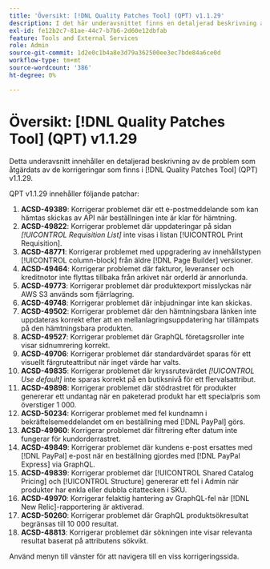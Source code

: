 ```yaml
---
title: 'Översikt: [!DNL Quality Patches Tool] (QPT) v1.1.29'
description: I det här underavsnittet finns en detaljerad beskrivning av de problem som åtgärdats av de korrigeringar som finns i  [!DNL Quality Patches Tool] (QPT) v1.1.29.
exl-id: fe12b2c7-81ae-44c7-b7b6-2d60e12dbfab
feature: Tools and External Services
role: Admin
source-git-commit: 1d2e0c1b4a8e3d79a362500ee3ec7bde84a6ce0d
workflow-type: tm+mt
source-wordcount: '386'
ht-degree: 0%

---
```


# Översikt: [!DNL Quality Patches Tool] (QPT) v1.1.29

Detta underavsnitt innehåller en detaljerad beskrivning av de problem som åtgärdats av de korrigeringar som finns i [!DNL Quality Patches Tool] (QPT) v1.1.29.

QPT v1.1.29 innehåller följande patchar:

1. **ACSD-49389**: Korrigerar problemet där ett e-postmeddelande som kan hämtas skickas av API när beställningen inte är klar för hämtning.
1. **ACSD-49822**: Korrigerar problemet där uppdateringar på sidan *[!UICONTROL Requisition List]* inte visas i listan [!UICONTROL Print Requisition].
1. **ACSD-48771**: Korrigerar problemet med uppgradering av innehållstypen [!UICONTROL column-block] från äldre [!DNL Page Builder] versioner.
1. **ACSD-49464**: Korrigerar problemet där fakturor, leveranser och kreditnotor inte flyttas tillbaka från arkivet när orderId är annorlunda.
1. **ACSD-49773**: Korrigerar problemet där produktexport misslyckas när AWS S3 används som fjärrlagring.
1. **ACSD-49748**: Korrigerar problemet där inbjudningar inte kan skickas.
1. **ACSD-49502**: Korrigerar problemet där den hämtningsbara länken inte uppdateras korrekt efter att en mellanlagringsuppdatering har tillämpats på den hämtningsbara produkten.
1. **ACSD-49527**: Korrigerar problemet där GraphQL företagsroller inte visar sidnumrering korrekt.
1. **ACSD-49706**: Korrigerar problemet där standardvärdet sparas för ett visuellt färgruteattribut när inget värde har valts.
1. **ACSD-49835**: Korrigerar problemet där kryssrutevärdet *[!UICONTROL Use default]* inte sparas korrekt på en butiksnivå för ett flervalsattribut.
1. **ACSD-49898**: Korrigerar problemet där stödrastret för produkter genererar ett undantag när en paketerad produkt har ett specialpris som överstiger 1 000.
1. **ACSD-50234**: Korrigerar problemet med fel kundnamn i bekräftelsemeddelandet om en beställning med [!DNL PayPal] görs.
1. **ACSD-49960**: Korrigerar problemet där filtrering efter datum inte fungerar för kundorderrastret.
1. **ACSD-49849**: Korrigerar problemet där kundens e-post ersattes med [!DNL PayPal] e-post när en beställning gjordes med [!DNL PayPal Express] via GraphQL.
1. **ACSD-49839**: Korrigerar problemet där [!UICONTROL Shared Catalog Pricing] och [!UICONTROL Structure] genererar ett fel i Admin när produkter har enkla eller dubbla citattecken i SKU.
1. **ACSD-49970**: Korrigerar felaktig hantering av GraphQL-fel när [!DNL New Relic]-rapportering är aktiverad.
1. **ACSD-50260**: Korrigerar problemet där GraphQL produktsökresultat begränsas till 10 000 resultat.
1. **ACSD-48813**: Korrigerar problemet där sökningen inte visar relevanta resultat baserat på attributens sökvikt.

Använd menyn till vänster för att navigera till en viss korrigeringssida.
